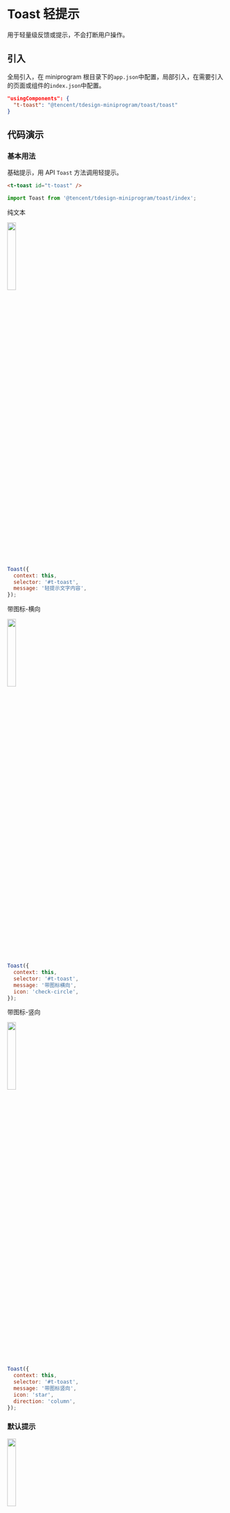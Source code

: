 # Toast 轻提示

用于轻量级反馈或提示，不会打断用户操作。

## 引入

全局引入，在 miniprogram 根目录下的`app.json`中配置，局部引入，在需要引入的页面或组件的`index.json`中配置。

```json
"usingComponents": {
  "t-toast": "@tencent/tdesign-miniprogram/toast/toast"
}
```

## 代码演示

### 基本用法

基础提示，用 API `Toast` 方法调用轻提示。

```html
<t-toast id="t-toast" />
```

```js
import Toast from '@tencent/tdesign-miniprogram/toast/index';
```

纯文本

<img src="https://tdesign.gtimg.com/miniprogram/readme/toast-1.png" width="20%" height="20%">

```js
Toast({
  context: this,
  selector: '#t-toast',
  message: '轻提示文字内容',
});
```

带图标-横向

<img src="https://tdesign.gtimg.com/miniprogram/readme/toast-3.png" width="20%" height="20%">

```js
Toast({
  context: this,
  selector: '#t-toast',
  message: '带图标横向',
  icon: 'check-circle',
});
```

带图标-竖向

<img src="https://tdesign.gtimg.com/miniprogram/readme/toast-4.png" width="20%" height="20%">

```js
Toast({
  context: this,
  selector: '#t-toast',
  message: '带图标竖向',
  icon: 'star',
  direction: 'column',
});
```

### 默认提示

<img src="https://tdesign.gtimg.com/miniprogram/readme/toast-2.png" width="20%" height="20%">

```js
Toast({
  context: this,
  selector: '#t-toast',
  message: '成功文案',
  theme: 'fail',
});

Toast({
  context: this,
  selector: '#t-toast',
  message: '警告文案',
  theme: 'success',
});

Toast({
  context: this,
  selector: '#t-toast',
  message: '加载中...',
  theme: 'loading',
  direction: 'column',
});
```

### 显示位置和展示时间

```js
Toast({
  context: this,
  selector: '#t-toast',
  message: '顶部-展示1秒',
  direction: 'column',
  placement: 'top',
  duration: 1000,
});

Toast({
  context: this,
  selector: '#t-toast',
  message: '中间-展示2秒',
  direction: 'column',
  duration: 2000,
});

Toast({
  context: this,
  selector: '#t-toast',
  message: '底部-展示3秒',
  direction: 'column',
  placement: 'bottom',
  duration: 3000,
});
```

## API

### Toast Props

| 名称                   | 类型          | 默认值 | 说明                                           | 必传 |
| ---------------------- | ------------- | ------ | ---------------------------------------------- | ---- |
| direction              | String        | row    | 图标排列方式。可选项：`row`/`column`           | N    |
| duration               | Number        | 2000   | 弹窗显示毫秒数                                 | N    |
| external-classes       | Array         | -      | 组件类名，`['t-class']`                        | N    |
| icon                   | String        | -      | 自定义图标                                     | N    |
| message                | String / Slot | -      | 弹窗显示文字                                   | N    |
| placement              | String        | middle | 弹窗展示位置。可选项： `top`/`middle`/`bottom` | N    |
| prevent-scroll-through | Boolean       | false  | 防止滚动穿透，即不允许点击和滚动               | N    |
| theme                  | String        | -      | 提示类型。可选项：`loading`/`success`/`fail`   | N    |
